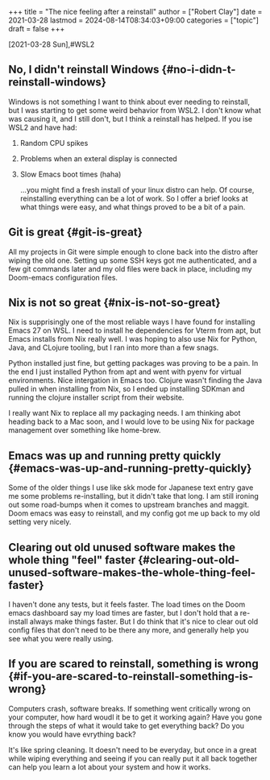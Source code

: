 +++
title = "The nice feeling after a reinstall"
author = ["Robert Clay"]
date = 2021-03-28
lastmod = 2024-08-14T08:34:03+09:00
categories = ["topic"]
draft = false
+++

<span class="timestamp-wrapper"><span class="timestamp">[2021-03-28 Sun]</span></span>,#WSL2


## No, I didn't reinstall Windows {#no-i-didn-t-reinstall-windows}

Windows is not something I want to think about ever needing to reinstall, but I
was starting to get some weird behavior from WSL2. I don't know what was causing
it, and I still don't, but I think a reinstall has helped. If you ise WSL2 and
have had:

1.  Random CPU spikes
2.  Problems when an exteral display is connected
3.  Slow Emacs boot times (haha)

    ...you might find a fresh install of your linux distro can help. Of course,
    reinstalling everything can be a lot of work. So I offer a brief looks at
    what things were easy, and what things proved to be a bit of a pain.


## Git is great {#git-is-great}

All my projects in Git were simple enough to clone back into the distro after
wiping the old one. Setting up some SSH keys got me authenticated, and a few git
commands later and my old files were back in place, including my Doom-emacs
configuration files.


## Nix is not so great {#nix-is-not-so-great}

Nix is supprisingly one of the most reliable ways I have found for installing
Emacs 27 on WSL. I need to install he dependencies for Vterm from apt, but Emacs
installs from Nix really well. I was hoping to also use Nix for Python, Java,
and CLojure tooling, but I ran into more than a few snags.

Python installed just fine, but getting packages was proving to be a pain. In
the end I just installed Python from apt and went with pyenv for virtual
environments. Nice intergation in Emacs too. Clojure wasn't finding the Java
pulled in when installing from Nix, so I ended up installing SDKman and running
the clojure installer script from their website.

I really want Nix to replace all my packaging needs. I am thinking abot heading
back to a Mac soon, and I would love to be using Nix for package management over
something like home-brew.


## Emacs was up and running pretty quickly {#emacs-was-up-and-running-pretty-quickly}

Some of the older things I use like skk mode for Japanese text entry gave me
some problems re-installing, but it didn't take that long. I am still ironing
out some road-bumps when it comes to upstream branches and maggit. Doom emacs
was easy to reinstall, and my config got me up back to my old setting very
nicely.


## Clearing out old unused software makes the whole thing "feel" faster {#clearing-out-old-unused-software-makes-the-whole-thing-feel-faster}

I haven't done any tests, but it feels faster. The load times on the Doom emacs
dashboard say my load times are faster, but I don't hold that a re-install
always make things faster. But I do think that it's nice to clear out old config
files that don't need to be there any more, and generally help you see what you
were really using.


## If you are scared to reinstall, something is wrong {#if-you-are-scared-to-reinstall-something-is-wrong}

Computers crash, software breaks. If something went critically wrong on your
computer, how hard woudl it be to get it working again? Have you gone through
the steps of what it would take to get everything back? Do you know you would
have evrything back?

It's like spring cleaning. It doesn't need to be everyday, but once in a great
while wiping everything and seeing if you can really put it all back together
can help you learn a lot about your system and how it works.
